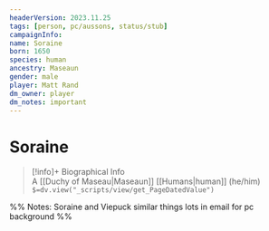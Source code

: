 ```yaml
---
headerVersion: 2023.11.25
tags: [person, pc/aussons, status/stub]
campaignInfo:
name: Soraine
born: 1650
species: human
ancestry: Maseaun
gender: male
player: Matt Rand
dm_owner: player
dm_notes: important
---
```

# Soraine
>[!info]+ Biographical Info  
> A [[Duchy of Maseau|Maseaun]] [[Humans|human]] (he/him)  
> `$=dv.view("_scripts/view/get_PageDatedValue")`

%%
Notes:
Soraine and Viepuck similar things
lots in email for pc background
%%